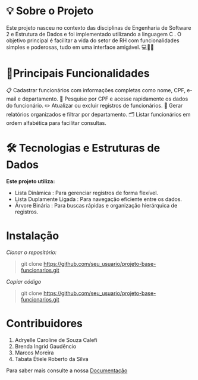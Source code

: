 # 💡 Sobre o Projeto
Este projeto nasceu no contexto das disciplinas de Engenharia de Software 2 e Estrutura de Dados e foi implementado utilizando a linguagem C . O objetivo principal é facilitar a vida do setor de RH com funcionalidades simples e poderosas, tudo em uma interface amigável. 💻👩‍💼

# 🚀Principais Funcionalidades
📋 Cadastrar funcionários com informações completas como nome, CPF, e-mail e departamento.
🔎 Pesquise por CPF e acesse rapidamente os dados do funcionário.
✏️ Atualizar ou excluir registros de funcionários.
📑 Gerar relatórios organizados e filtrar por departamento.
🗂️ Listar funcionários em ordem alfabética para facilitar consultas.

# 🛠️ Tecnologias e Estruturas de Dados
**Este projeto utiliza:**
- Lista Dinâmica : Para gerenciar registros de forma flexível.
- Lista Duplamente Ligada : Para navegação eficiente entre os dados.
- Árvore Binária : Para buscas rápidas e organização hierárquica de registros.


# Instalação
*Clonar o repositório:*
> git clone https://github.com/seu_usuario/projeto-base-funcionarios.git  

*Copiar código*
> git clone https://github.com/seu_usuario/projeto-base-funcionarios.git

# Contribuidores
1. Adryelle Caroline de Souza Calefi
2. Brenda Ingrid Gaudêncio
3. Marcos Moreira
4. Tabata Étiele Roberto da Silva

Para saber mais consulte a nossa [Documentação ](https://acrobat.adobe.com/id/urn:aaid:sc:va6c2:fe74dc5a-0b0c-4b6f-9bee-f04d9412467a)
